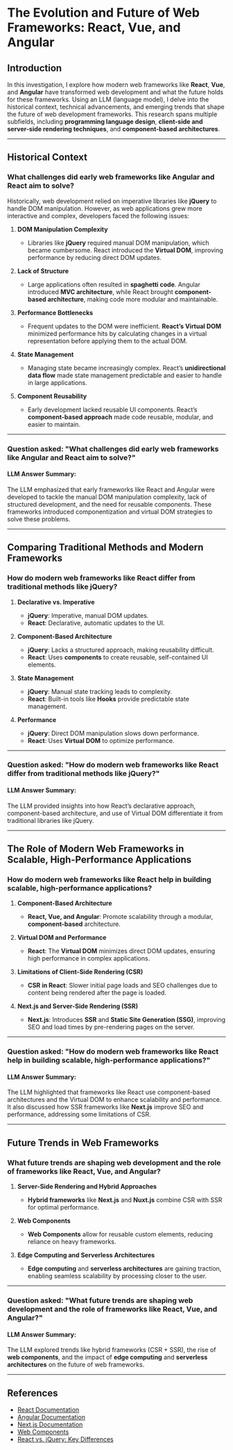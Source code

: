 # The Evolution and Future of Web Frameworks: React, Vue, and Angular

## Introduction

In this investigation, I explore how modern web frameworks like **React**, **Vue**, and **Angular** have transformed web development and what the future holds for these frameworks. Using an LLM (language model), I delve into the historical context, technical advancements, and emerging trends that shape the future of web development frameworks. This research spans multiple subfields, including **programming language design**, **client-side and server-side rendering techniques**, and **component-based architectures**.

---

## Historical Context

### What challenges did early web frameworks like Angular and React aim to solve?

Historically, web development relied on imperative libraries like **jQuery** to handle DOM manipulation. However, as web applications grew more interactive and complex, developers faced the following issues:

1. **DOM Manipulation Complexity**  
   - Libraries like **jQuery** required manual DOM manipulation, which became cumbersome. React introduced the **Virtual DOM**, improving performance by reducing direct DOM updates.

2. **Lack of Structure**  
   - Large applications often resulted in **spaghetti code**. Angular introduced **MVC architecture**, while React brought **component-based architecture**, making code more modular and maintainable.

3. **Performance Bottlenecks**  
   - Frequent updates to the DOM were inefficient. **React’s Virtual DOM** minimized performance hits by calculating changes in a virtual representation before applying them to the actual DOM.

4. **State Management**  
   - Managing state became increasingly complex. React’s **unidirectional data flow** made state management predictable and easier to handle in large applications.

5. **Component Reusability**  
   - Early development lacked reusable UI components. React’s **component-based approach** made code reusable, modular, and easier to maintain.

---

### Question asked: "What challenges did early web frameworks like Angular and React aim to solve?"
#### LLM Answer Summary:
The LLM emphasized that early frameworks like React and Angular were developed to tackle the manual DOM manipulation complexity, lack of structured development, and the need for reusable components. These frameworks introduced componentization and virtual DOM strategies to solve these problems.

---

## Comparing Traditional Methods and Modern Frameworks

### How do modern web frameworks like React differ from traditional methods like jQuery?

1. **Declarative vs. Imperative**  
   - **jQuery**: Imperative, manual DOM updates.  
   - **React**: Declarative, automatic updates to the UI.

2. **Component-Based Architecture**  
   - **jQuery**: Lacks a structured approach, making reusability difficult.  
   - **React**: Uses **components** to create reusable, self-contained UI elements.

3. **State Management**  
   - **jQuery**: Manual state tracking leads to complexity.  
   - **React**: Built-in tools like **Hooks** provide predictable state management.

4. **Performance**  
   - **jQuery**: Direct DOM manipulation slows down performance.  
   - **React**: Uses **Virtual DOM** to optimize performance.

---

### Question asked: "How do modern web frameworks like React differ from traditional methods like jQuery?"
#### LLM Answer Summary:
The LLM provided insights into how React’s declarative approach, component-based architecture, and use of Virtual DOM differentiate it from traditional libraries like jQuery.

---

## The Role of Modern Web Frameworks in Scalable, High-Performance Applications

### How do modern web frameworks like React help in building scalable, high-performance applications?

1. **Component-Based Architecture**  
   - **React, Vue, and Angular**: Promote scalability through a modular, **component-based** architecture.

2. **Virtual DOM and Performance**  
   - **React**: The **Virtual DOM** minimizes direct DOM updates, ensuring high performance in complex applications.

3. **Limitations of Client-Side Rendering (CSR)**  
   - **CSR in React**: Slower initial page loads and SEO challenges due to content being rendered after the page is loaded.

4. **Next.js and Server-Side Rendering (SSR)**  
   - **Next.js**: Introduces **SSR** and **Static Site Generation (SSG)**, improving SEO and load times by pre-rendering pages on the server.

---

### Question asked: "How do modern web frameworks like React help in building scalable, high-performance applications?"
#### LLM Answer Summary:
The LLM highlighted that frameworks like React use component-based architectures and the Virtual DOM to enhance scalability and performance. It also discussed how SSR frameworks like **Next.js** improve SEO and performance, addressing some limitations of CSR.

---

## Future Trends in Web Frameworks

### What future trends are shaping web development and the role of frameworks like React, Vue, and Angular?

1. **Server-Side Rendering and Hybrid Approaches**  
   - **Hybrid frameworks** like **Next.js** and **Nuxt.js** combine CSR with SSR for optimal performance.

2. **Web Components**  
   - **Web Components** allow for reusable custom elements, reducing reliance on heavy frameworks.

3. **Edge Computing and Serverless Architectures**  
   - **Edge computing** and **serverless architectures** are gaining traction, enabling seamless scalability by processing closer to the user.

---

### Question asked: "What future trends are shaping web development and the role of frameworks like React, Vue, and Angular?"
#### LLM Answer Summary:
The LLM explored trends like hybrid frameworks (CSR + SSR), the rise of **web components**, and the impact of **edge computing** and **serverless architectures** on the future of web frameworks.

---

## References

- [React Documentation](https://reactjs.org/docs/getting-started.html)
- [Angular Documentation](https://angular.io/docs)
- [Next.js Documentation](https://nextjs.org/docs)
- [Web Components](https://developer.mozilla.org/en-US/docs/Web/Web_Components)
- [React vs. jQuery: Key Differences](https://www.keycdn.com/blog/react-vs-jquery)
